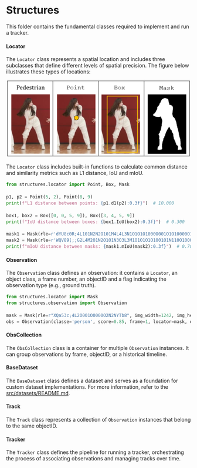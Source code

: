 # Structures

This folder contains the fundamental classes required to implement and run a tracker.

#### Locator

The `Locator` class represents a spatial location and includes three subclasses that define different levels of spatial precision. The figure below illustrates these types of locations:

<p align="center"><img src="../../assets/locators.png" class="center" alt="locators" width="600"/></p>

The `Locator` class includes built-in functions to calculate common distance and similarity metrics such as L1​ distance, IoU and mIoU.

```python
from structures.locator import Point, Box, Mask

p1, p2 = Point(5, 2), Point(8, 9)
print(f"L1 distance between points: {p1.d1(p2):0.3f}")  # 10.000

box1, box2 = Box([0, 0, 5, 9]), Box([3, 4, 5, 9])
print(f"IoU distance between boxes: {box1.IoU(box2):0.3f}")  # 0.300

mask1 = Mask(rle=r'dYU8c0R;4L101N2N2O101M4L4L3N1O1O1O1000O001O1O10000O1000000000000O10O1000000001O00000000000000000000001O0000000000001O10O100001O1N101N2N2N2M3N7G[XX5', img_width=1242, img_height=375)
mask2 = Mask(rle=r'WQV89[;;G2L4M2O1N2O1O1N3O3L3M1O1O1O1O1O01O1N110O100O001000000000000000000000000000000000001O0000000000000000000000001O0001O01001O01O1O0O2N2N1O3L3N2M7H5A_fU5', img_width=1242, img_height=375)
print(f"mIoU distance between masks: {mask1.mIoU(mask2):0.3f}")  # 0.785
```

#### Observation

The `Observation` class defines an observation: it contains a `Locator`, an object class, a frame number, an objectID and a flag indicating the observation type (e.g., ground truth).

```python
from structures.locator import Mask
from structures.observation import Observation

mask = Mask(rle=r"XQa53c;4L2O001O0000O2N2NYTb8", img_width=1242, img_height=375)
obs = Observation(classe='person', score=0.85, frame=1, locator=mask, objectID=1, flag='_GT_')
```

#### ObsCollection

The `ObsCollection` class is a container for multiple `Observation` instances. It can group observations by frame, objectID, or a historical timeline.

#### BaseDataset

The `BaseDataset` class defines a dataset and serves as a foundation for custom dataset implementations. For more information, refer to the [src/datasets/README.md](../datasets/README.md).

#### Track

The `Track` class represents a collection of `Observation` instances that belong to the same objectID.

#### Tracker

The `Tracker` class defines the pipeline for running a tracker, orchestrating the process of associating observations and managing tracks over time.
